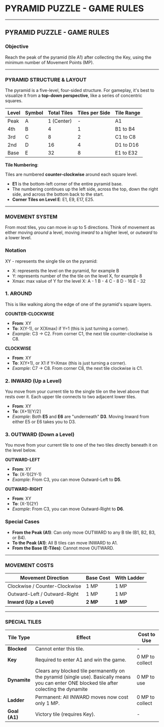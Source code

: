 # PYRAMID PUZZLE - GAME RULES

---

## **PYRAMID PUZZLE - GAME RULES**

### **Objective**

Reach the peak of the pyramid (tile A1) after collecting the Key, using the minimum number of Movement Points (MP).

---

### **PYRAMID STRUCTURE & LAYOUT**

The pyramid is a five-level, four-sided structure. For gameplay, it's best to visualize it from a **top-down perspective**, like a series of concentric squares.

| Level | Symbol | Total Tiles | Tiles per Side | Tile Range |
| --- | --- | --- | --- | --- |
| Peak | A | 1 (Center) | - | A1 |
| 4th | B | 4 | 1 | B1 to B4 |
| 3rd | C | 8 | 2 | C1 to C8 |
| 2nd | D | 16 | 4 | D1 to D16 |
| Base | E | 32 | 8 | E1 to E32 |

**Tile Numbering**:

Tiles are numbered **counter-clockwise** around each square level.

- **E1** is the bottom-left corner of the entire pyramid base.
- The numbering continues up the left side, across the top, down the right side, and across the bottom back to the start.
- **Corner Tiles on Level E**: E1, E9, E17, E25.

---

### **MOVEMENT SYSTEM**

From most tiles, you can move in up to 5 directions. Think of movement as either moving *around* a level, moving *inward* to a higher level, or *outward* to a lower level.

### **Notation**

XY - represents the single tile on the pyramid:
- X: represents the level on the pyramid, for example B
- Y: represents number of the the tile on the level X, for example 8
- Xmax: max value of Y for the level X:
    A - 1
    B - 4
    C - 8
    D - 16
    E - 32

### **1. AROUND**

This is like walking along the edge of one of the pyramid's square layers.

**COUNTER-CLOCKWISE**

- **From**: XY
- **To**: X(Y-1), or X(Xmax) if Y=1 (this is just turning a corner).
- *Example*: C3 → C2. From corner C1, the next tile counter-clockwise is C8.

**CLOCKWISE**

- **From**: XY
- **To**: X(Y+1), or X1 if Y=Xmax (this is just turning a corner).
- *Example*: C7 → C8. From corner C8, the next tile clockwise is C1.

### **2. INWARD (Up a Level)**

You move from your current tile to the single tile on the level above that rests over it. Each upper tile connects to two adjacent lower tiles.

- **From**: XY
- **To**: (X+1)⌈Y/2⌉
- *Example*: Both **E5** and **E6** are "underneath" **D3**. Moving Inward from either E5 or E6 takes you to D3.

### **3. OUTWARD (Down a Level)**

You move from your current tile to one of the two tiles directly beneath it on the level below.

**OUTWARD-LEFT**

- **From**: XY
- **To**: (X-1)(2Y-1)
- *Example*: From C3, you can move Outward-Left to **D5**.

**OUTWARD-RIGHT**

- **From**: XY
- **To**: (X-1)(2Y)
- *Example*: From C3, you can move Outward-Right to **D6**.

### **Special Cases**

- **From the Peak (A1)**: Can only move OUTWARD to any B tile (B1, B2, B3, or B4).
- **To the Peak (A1)**: All B tiles can move INWARD to A1.
- **From the Base (E-Tiles)**: Cannot move OUTWARD.

---

### **MOVEMENT COSTS**

| Movement Direction | Base Cost | With Ladder |
| --- | --- | --- |
| Clockwise / Counter-Clockwise | 1 MP | 1 MP |
| Outward-Left / Outward-Right | 1 MP | 1 MP |
| **Inward (Up a Level)** | **2 MP** | **1 MP** |

---

### **SPECIAL TILES**

| Tile Type | Effect | Cost to Use |
| --- | --- | --- |
| **Blocked** | Cannot enter this tile. | - |
| **Key** | Required to enter A1 and win the game. | 0 MP to collect |
| **Dynamite** | Clears any blocked tile permanently on the pyramid (single use). Basically means you can enter ONE blocked tile after colecting the dynamite | 0 MP to use |
| **Ladder** | Permanent: All INWARD moves now cost only 1 MP. | 0 MP to collect |
| **Goal (A1)** | Victory tile (requires Key). | - |
